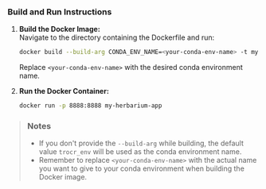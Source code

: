 ### Build and Run Instructions
1. **Build the Docker Image:**  
   Navigate to the directory containing the Dockerfile and run:
   ```sh
   docker build --build-arg CONDA_ENV_NAME=<your-conda-env-name> -t my-herbarium-app .
   ```
   Replace `<your-conda-env-name>` with the desired conda environment name.

2. **Run the Docker Container:**  
   ```sh
   docker run -p 8888:8888 my-herbarium-app
   ```

> ### Notes
> - If you don't provide the `--build-arg` while building, the default value `trocr_env` will be used as the conda environment name.
> - Remember to replace `<your-conda-env-name>` with the actual name you want to give to your conda environment when building the Docker image.

